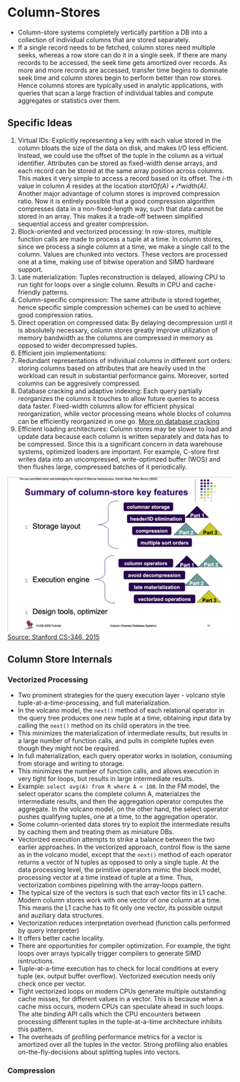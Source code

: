 # Column-Stores

* Column-store systems completely vertically partition a DB into a collection of individual columns that are stored separately.
* If a single record needs to be fetched, column stores need multiple seeks, whereas a row store can do it in a single seek. If there are many records to be accessed, the seek time gets amortized over records. As more and more records are accessed, transfer time begins to dominate seek time and column stores begin to perform better than row stores. Hence columns stores are typically used in analytic applications, with queries that scan a large fraction of individual tables and compute aggregates or statistics over them.

## Specific Ideas

1. Virtual IDs: Explicitly representing a key with each value stored in the column bloats the size of the data on disk, and makes I/O less efficient. Instead, we could use the offset of the tuple in the column as a virtual identifier. Attributes can be stored as fixed-width dense arrays, and each record can be stored at the same array position across columns. This makes it very simple to access a record based on its offset. The *i*-th value in column *A* resides at the location *startOf(A) + i\*width(A)*. Another major advantage of column stores is improved compression ratio. Now it is entirely possible that a good compression algorithm compresses data in a non-fixed-length way, such that data cannot be stored in an array. This makes it a trade-off between simplified sequential access and greater compression.
2. Block-oriented and vectorized processing: In row-stores, multiple function calls are made to process a tuple at a time. In column stores, since we process a single column at a time, we make a single call to the column. Values are chunked into vectors. These vectors are processed one at a time, making use of bitwise operation and SIMD hardware support.
3. Late materialization: Tuples reconstruction is delayed, allowing CPU to run tight for loops over a single column. Results in CPU and cache-friendly patterns.
4. Column-specific compression: The same attribute is stored together, hence specific simple compression schemes can be used to achieve good compression ratios.
5. Direct operation on compressed data: By delaying decompression until it is absolutely necessary, column stores greatly improve utilization of memory bandwidth as the columns are compressed in memory as opposed to wider decompressed tuples.
6. Efficient join implementations: 
7. Redundant representations of individual columns in different sort orders: storing columns based on attributes that are heavily used in the workload can result in substantial performance gains. Moreover, sorted columns can be aggresively compressed.
8. Database cracking and adaptive indexing: Each query partially reorganizes the columns it touches to allow future queries to access data faster. Fixed-width columns allow for efficient physical reorganization, while vector processing means whole blocks of columns can be efficiently reorganized in one go. [More on database cracking](cracking.md)
9. Efficient loading architectures: Column stores may be slower to load and update data because each column is written separately and data has to be compressed. Since this is a significant concern in data warehouse systems, optimized loaders are important. For example, C-store first writes data into an uncompressed, write-optimzed buffer (WOS) and then flushes large, compressed batches of it periodically.

![Column Store Features](resources/col_features.png "Column-store Features")[Source: Stanford CS-346, 2015](https://web.stanford.edu/class/cs346/2015/notes/old/column.pdf)

## Column Store Internals

### Vectorized Processing

* Two prominent strategies for the query execution layer - volcano style tuple-at-a-time-processing, and full materialization.
* In the volcano model, the `next()` method of each relational operator in the query tree produces one new tuple at a time, obtaining input data by calling the `next()` method on its child operators in the tree.
* This minimizes the materialization of intermediate results, but results in a large number of function calls, and pulls in complete tuples even though they might not be required.
* In full materialization, each query operator works in isolation, consuming from storage and writing to storage.
* This minimizes the number of function calls, and allows execution in very tight for loops, but results in large intermediate results.
* Example: `select avg(A) from R where A < 100`. In the FM model, the select operator scans the complete column A, materialzes the intermediate results, and then the aggregation operator computes the aggregate. In the volcano model, on the other hand, the select operator pushes qualifying tuples, one at a time, to the aggregation operator.
* Some column-oriented data stores try to exploit the intermediate results by caching them and treating them as miniature DBs.
* Vectorized execution attempts to strike a balance between the two earlier approaches. In the vectorized approach, control flow is the same as in the volcano model, except that the `next()` method of each operator returns a vector of N tuples as opposed to only a single tuple. At the data processing level, the primitive operators mimic the block model, processing vector at a time instead of tuple at a time. Thus, vectorization combines pipelining with the array-loops pattern.
* The typical size of the vectors is such that each vector fits in L1 cache. Modern column stores work with one vector of one column at a time. This means the L1 cache has to fit only one vector, its possible output and auziliary data structures. 
* Vectorization reduces interpretation overhead (function calls performed by query interpreter)
* It offers better cache locality.
* There are opportunities for compiler optimization. For example, the tight loops over arrays typically trigger compilers to generate SIMD isntructions.
* Tuple-at-a-time execution has to check for local conditions at every tuple (ex. output buffer overflow). Vectorized execution needs only check once per vector.
* Tight vectorized loops on modern CPUs generate multiple outstanding cache misses, for different values in a vector. This is because when a cache miss occurs, modern CPUs can speculate ahead in such loops. The alte binding API calls which the CPU encounters between processing different tuples in the tuple-at-a-time architecture inhibits this pattern.
* The overheads of profiling performance metrics for a vector is amortized over all the tuples in the vector. Strong profiling also enables on-the-fly-decisions about splitting tuples into vectors.

### Compression


